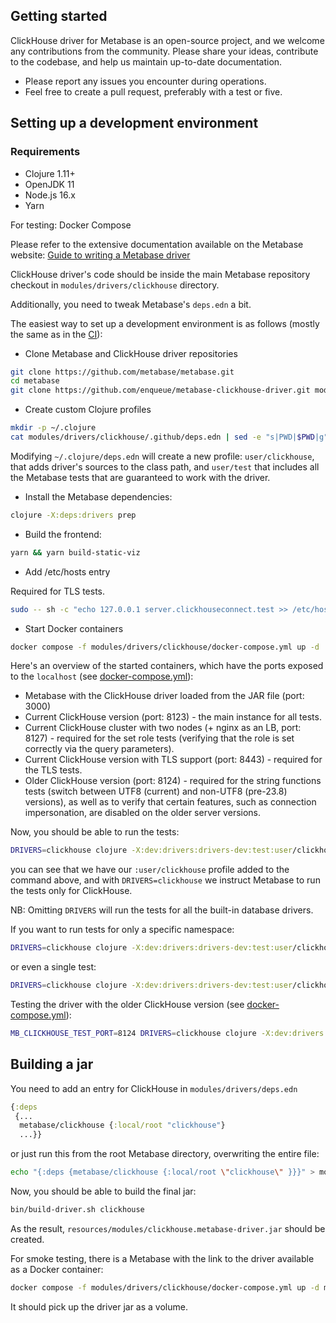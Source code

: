 ## Getting started

ClickHouse driver for Metabase is an open-source project,
and we welcome any contributions from the community.
Please share your ideas, contribute to the codebase,
and help us maintain up-to-date documentation.

* Please report any issues you encounter during operations.
* Feel free to create a pull request, preferably with a test or five.

## Setting up a development environment

### Requirements

* Clojure 1.11+
* OpenJDK 11
* Node.js 16.x
* Yarn

For testing: Docker Compose

Please refer to the extensive documentation available on the Metabase website: [Guide to writing a Metabase driver](https://www.metabase.com/docs/latest/developers-guide/drivers/start.html)

ClickHouse driver's code should be inside the main Metabase repository checkout in `modules/drivers/clickhouse` directory.

Additionally, you need to tweak Metabase's `deps.edn` a bit.

The easiest way to set up a development environment is as follows (mostly the same as in the [CI](https://github.com/enqueue/metabase-clickhouse-driver/blob/master/.github/workflows/check.yml)):

* Clone Metabase and ClickHouse driver repositories
```bash
git clone https://github.com/metabase/metabase.git
cd metabase
git clone https://github.com/enqueue/metabase-clickhouse-driver.git modules/drivers/clickhouse
```

* Create custom Clojure profiles

```bash
mkdir -p ~/.clojure
cat modules/drivers/clickhouse/.github/deps.edn | sed -e "s|PWD|$PWD|g" > ~/.clojure/deps.edn
```

Modifying `~/.clojure/deps.edn` will create a new profile: `user/clickhouse`, that adds driver's sources to the class path, and `user/test` that includes all the Metabase tests that are guaranteed to work with the driver.

* Install the Metabase dependencies:

```bash
clojure -X:deps:drivers prep
```

* Build the frontend:

```bash
yarn && yarn build-static-viz
```

* Add /etc/hosts entry

Required for TLS tests.

```bash
sudo -- sh -c "echo 127.0.0.1 server.clickhouseconnect.test >> /etc/hosts"
```

* Start Docker containers

```bash
docker compose -f modules/drivers/clickhouse/docker-compose.yml up -d
```

Here's an overview of the started containers, which have the ports exposed to the `localhost` (see [docker-compose.yml](./docker-compose.yml)):

- Metabase with the ClickHouse driver loaded from the JAR file (port: 3000)
- Current ClickHouse version (port: 8123) - the main instance for all tests.
- Current ClickHouse cluster with two nodes (+ nginx as an LB, port: 8127) - required for the set role tests (verifying that the role is set correctly via the query parameters).
- Current ClickHouse version with TLS support (port: 8443) - required for the TLS tests.
- Older ClickHouse version (port: 8124) - required for the string functions tests (switch between UTF8 (current) and non-UTF8 (pre-23.8) versions), as well as to verify that certain features, such as connection impersonation, are disabled on the older server versions.

Now, you should be able to run the tests:

```bash
DRIVERS=clickhouse clojure -X:dev:drivers:drivers-dev:test:user/clickhouse
```

you can see that we have our `:user/clickhouse` profile added to the command above, and with `DRIVERS=clickhouse` we instruct Metabase to run the tests only for ClickHouse.

NB: Omitting `DRIVERS` will run the tests for all the built-in database drivers.

If you want to run tests for only a specific namespace:

```bash
DRIVERS=clickhouse clojure -X:dev:drivers:drivers-dev:test:user/clickhouse :only metabase.driver.clickhouse-test
```

or even a single test:

```bash
DRIVERS=clickhouse clojure -X:dev:drivers:drivers-dev:test:user/clickhouse :only metabase.driver.clickhouse-test/clickhouse-nullable-arrays
```

Testing the driver with the older ClickHouse version (see [docker-compose.yml](./docker-compose.yml)):

```bash
MB_CLICKHOUSE_TEST_PORT=8124 DRIVERS=clickhouse clojure -X:dev:drivers:drivers-dev:test:user/clickhouse :only metabase.driver.clickhouse-test
```

## Building a jar

You need to add an entry for ClickHouse in `modules/drivers/deps.edn`

```clj
{:deps
 {...
  metabase/clickhouse {:local/root "clickhouse"}
  ...}}
```

or just run this from the root Metabase directory, overwriting the entire file:

```bash
echo "{:deps {metabase/clickhouse {:local/root \"clickhouse\" }}}" > modules/drivers/deps.edn
```

Now, you should be able to build the final jar:

```bash
bin/build-driver.sh clickhouse
```

As the result, `resources/modules/clickhouse.metabase-driver.jar` should be created.

For smoke testing, there is a Metabase with the link to the driver available as a Docker container:

```bash
docker compose -f modules/drivers/clickhouse/docker-compose.yml up -d metabase
```

It should pick up the driver jar as a volume.
